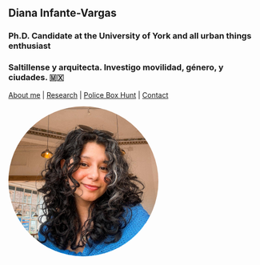 
## Diana Infante-Vargas 
### Ph.D. Candidate at the University of York and all urban things enthusiast 
### Saltillense y arquitecta. Investigo movilidad, género, y ciudades. 🇲🇽

[About me](about.md)  |   [Research](researchpapers.md)  |   [Police Box Hunt](policeboxes.md)   |    [Contact](contactinfoa.md) 

<img src="diana2.jpg" alt="Description" style="width: 300px; height: 300px; border-radius: 50%; object-fit: cover; float: left; margin-right: 10px;">
